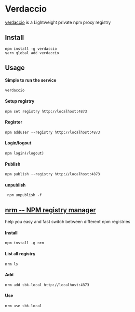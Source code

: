 # Verdaccio
[verdaccio](http://www.verdaccio.org/) is a Lightweight private npm proxy registry

## Install
```shell=
npm install -g verdaccio
yarn global add verdaccio
```

## Usage

#### Simple to run the service
```shell=
verdaccio
```

#### Setup registry 
```
npm set registry http://localhost:4873
```

#### Register
```
npm adduser --registry http://localhost:4873
```

#### Login/logout
```
npm login(/logout)
```

#### Publish
```
npm publish --registry http://localhost:4873
```

#### unpublish
```
 npm unpublish -f
```

## [nrm -- NPM registry manager](https://github.com/Pana/nrm)
help you easy and fast switch between different npm registries


#### Install
```
npm install -g nrm
```

#### List all registry
```
nrm ls
```

#### Add
```
nrm add sbk-local http://localhost:4873
```

#### Use
```
nrm use sbk-local
```

